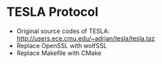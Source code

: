 TESLA Protocol
===

- Original source codes of TESLA: <http://users.ece.cmu.edu/~adrian/tesla/tesla.taz>
- Replace OpenSSL with wolfSSL
- Replace Makefile with CMake
